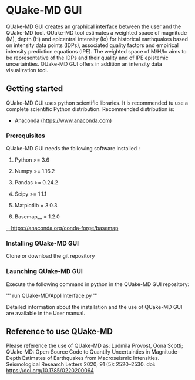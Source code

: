 # QUake-MD GUI

QUake-MD GUI creates an graphical interface between the user and the QUake-MD tool. QUake-MD tool estimates a weighted space of magnitude (M), depth (H) and epicentral intensity (Io) for historical earthquakes based on intensity data points (IDPs), associated quality factors and empirical intensity prediction equations (IPE). The weighted space of M/H/Io aims to be representative of the IDPs and their quality and of IPE epistemic uncertainties.
QUake-MD GUI offers in addition an intensity data visualization tool.

## Getting started

QUake-MD GUI uses python scientific libraries. It is recommended tu use a complete scientific Python distribution.
Recommended distribution is:
  - Anaconda (https://www.anaconda.com)

### Prerequisites

QUake-MD GUI needs the following software installed :

1) Python >= 3.6

2) Numpy >= 1.16.2

3) Pandas >= 0.24.2

4) Scipy >= 1.1.1

5) Matplotlib = 3.0.3

6) Basemap__ = 1.2.0

__https://anaconda.org/conda-forge/basemap

### Installing QUake-MD GUI

Clone or download the git repository

### Launching QUake-MD GUI

Execute the following command in python in the QUake-MD GUI repository:

'''
run QUake-MD/AppliInterface.py
'''

Detailed information about the installation and the use of QUake-MD GUI are available in the User manual.

## Reference to use QUake-MD

Please reference the use of QUake-MD as: Ludmila Provost, Oona Scotti; QUake‐MD: Open‐Source Code to Quantify Uncertainties in Magnitude–Depth Estimates of Earthquakes from Macroseismic Intensities. Seismological Research Letters 2020; 91 (5): 2520–2530. doi: https://doi.org/10.1785/0220200064



